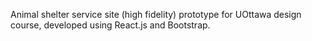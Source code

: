 Animal shelter service site (high fidelity) prototype for UOttawa design course, developed using React.js and Bootstrap.